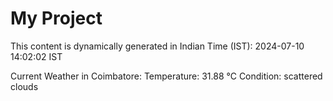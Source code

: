 # My Project

This content is dynamically generated in Indian Time (IST): 2024-07-10 14:02:02 IST


Current Weather in Coimbatore:
Temperature: 31.88 °C
Condition: scattered clouds
